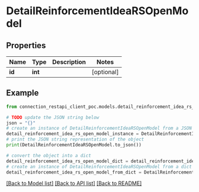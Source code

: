 # DetailReinforcementIdeaRSOpenModel


## Properties

Name | Type | Description | Notes
------------ | ------------- | ------------- | -------------
**id** | **int** |  | [optional] 

## Example

```python
from connection_restapi_client_poc.models.detail_reinforcement_idea_rs_open_model import DetailReinforcementIdeaRSOpenModel

# TODO update the JSON string below
json = "{}"
# create an instance of DetailReinforcementIdeaRSOpenModel from a JSON string
detail_reinforcement_idea_rs_open_model_instance = DetailReinforcementIdeaRSOpenModel.from_json(json)
# print the JSON string representation of the object
print(DetailReinforcementIdeaRSOpenModel.to_json())

# convert the object into a dict
detail_reinforcement_idea_rs_open_model_dict = detail_reinforcement_idea_rs_open_model_instance.to_dict()
# create an instance of DetailReinforcementIdeaRSOpenModel from a dict
detail_reinforcement_idea_rs_open_model_from_dict = DetailReinforcementIdeaRSOpenModel.from_dict(detail_reinforcement_idea_rs_open_model_dict)
```
[[Back to Model list]](../README.md#documentation-for-models) [[Back to API list]](../README.md#documentation-for-api-endpoints) [[Back to README]](../README.md)


